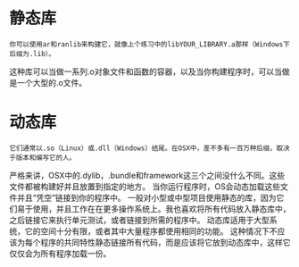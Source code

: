 # 静态库
    你可以使用ar和ranlib来构建它，就像上个练习中的libYOUR_LIBRARY.a那样（Windows下后缀为.lib）。
这种库可以当做一系列.o对象文件和函数的容器，以及当你构建程序时，可以当做是一个大型的.o文件。
# 动态库
    它们通常以.so（Linux）或.dll（Windows）结尾。在OSX中，差不多有一百万种后缀，取决于版本和编写它的人。
严格来讲，OSX中的.dylib，.bundle和framework这三个之间没什么不同。这些文件都被构建好并且放置到指定的地方。
当你运行程序时，OS会动态加载这些文件并且“凭空”链接到你的程序中。
    一般对小型或中型项目使用静态的库，因为它们易于使用，并且工作在在更多操作系统上。我也喜欢将所有代码放入静态库中，之后链接它来执行单元测试，或者链接到所需的程序中。
    动态库适用于大型系统，它的空间十分有限，或者其中大量程序都使用相同的功能。
    这种情况下不应该为每个程序的共同特性静态链接所有代码，而是应该将它放到动态库中，这样它仅仅会为所有程序加载一份。
